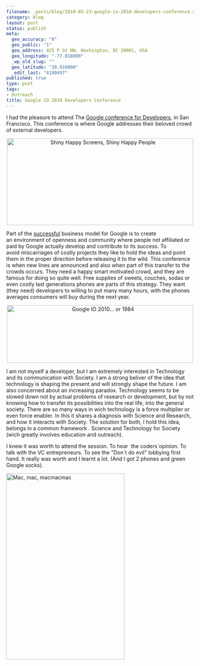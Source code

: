 ```yaml
--- 
filename: _posts/blog/2010-05-23-google-io-2010-developers-conference.md
category: blog
layout: post
status: publish
meta: 
  geo_accuracy: "0"
  geo_public: "1"
  geo_address: 425 P St NW, Washington, DC 20001, USA
  geo_longitude: "-77.018000"
  _wp_old_slug: ""
  geo_latitude: "38.910000"
  _edit_last: "4180497"
published: true
type: post
tags: 
- Outreach
title: Google IO 2010 Developers Conference
---
```

I had the pleasure to attend The <a href="http://code.google.com/intl/de-DE/events/io/2010/">Google conference for Developers</a>, in San Francisco. This conference is where Google addresses their beloved crowd of external developers.
<p style="text-align:center;"><a title="Shiny Happy Screens, Shiny Happy People by brunosan, on Flickr" href="http://www.flickr.com/photos/nasonurb/4649267940/"><img class="aligncenter" src="http://farm5.static.flickr.com/4072/4649267940_d51301e74c.jpg" alt="Shiny Happy Screens, Shiny Happy People" width="500" height="233" /></a></p>
Part of the <a href="http://www.businessinsider.com/chart-of-the-day-google-revenue-dollar-per-employee-2010-1">successful</a> business model for Google is to create an environment of openness and community where people not affiliated or paid by Google actually develop and contribute to its success. To avoid miscarriages of costly projects they like to hold the ideas and point them in the proper direction before releasing it to the wild. This conference is when new lines are announced and also when part of this transfer to the crowds occurs. They need a happy smart motivated crowd, and they are famous for doing so quite well. Free supplies of sweets, couches, sodas or even costly last generations phones are parts of this strategy. They want (they need) developers to willing to put many many hours, with the phones averages consumers will buy during the next year.<!--more-->
<p style="text-align:center;"><a title="Google IO 2010... or 1984 by brunosan, on Flickr" href="http://www.flickr.com/photos/nasonurb/4649268142/"><img class="aligncenter" src="http://farm5.static.flickr.com/4072/4649268142_20a491c0da.jpg" alt="Google IO 2010... or 1984" width="500" height="155" /></a></p>
I am not myself a developer, but I am extremely interested in Technology and its communication with Society. I am a strong beliver of the idea that technology is shaping the present and will strongly shape the future. I am also concerned about an increasing paradox. Technology seems to be slowed down not by actual problems of research or development, but by not knowing how to transfer its possibilities into the real life, into the general society. There are so many ways in wich technology is a force multiplier or even force enabler. In this it shares a diagnosis with Science and Research, and how it interacts with Society. The solution for both, I hold this idea, belongs in a common framework . Science and Technology for Society (wich greatly involves education and outreach).

I knew it was worth to attend the session. To hear  the coders´opinion. To talk with the VC entrepreneurs. To see the "Don´t do evil" lobbying first hand. It really was worth and I learnt a lot. (And I got 2 phones and green Google socks).

<a title="Mac, mac, macmacmac by brunosan, on Flickr" href="http://www.flickr.com/photos/nasonurb/4649269242/"><img src="http://farm5.static.flickr.com/4011/4649269242_456215d0df.jpg" alt="Mac, mac, macmacmac" width="318" height="500" /></a>
